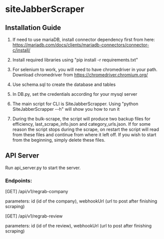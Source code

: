 # siteJabberScraper

## Installation Guide

1. If need to use mariaDB, install connector dependency first from here: https://mariadb.com/docs/clients/mariadb-connectors/connector-c/install/

2. Install required libraries using "pip install -r requirements.txt"

3. For selenium to work, you will need to have chromedriver in your path. Download chromedriver from https://chromedriver.chromium.org/

4. Use schema.sql to create the database and tables

5. In DB.py, set the credentials according for your mysql server

6. The main script for CLI is SiteJabberScrapper. Using "python SiteJabberScrapper --h" will show you how to run it

7. During the bulk-scrape, the script will produce two backup files for efficiency, last_scrape_info.json and category_urls.json.
   If for some reason the script stops during the scrape, on restart the script will read from these files and continue from where it left off.
   If you wish to start from the beginning, simply delete these files.

## API Server

Run api_server.py to start the server.

### Endpoints:

[GET] /api/v1/regrab-company

parameters: id (id of the company), webhookUrl (url to post after finishing scraping)

[GET] /api/v1/regrab-review

parameters: id (id of the review), webhookUrl (url to post after finishing scraping)
